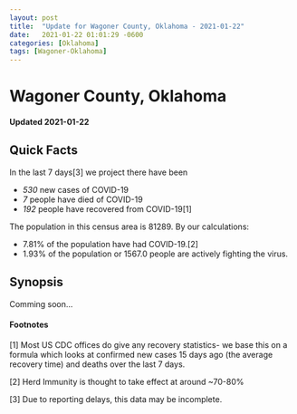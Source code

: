 ```yaml
---
layout: post
title:  "Update for Wagoner County, Oklahoma - 2021-01-22"
date:   2021-01-22 01:01:29 -0600
categories: [Oklahoma]
tags: [Wagoner-Oklahoma]
---
```


# Wagoner County, Oklahoma
#### Updated 2021-01-22

## Quick Facts

In the last 7 days[3] we project there have been
- *530* new cases of COVID-19
- *7* people have died of COVID-19
- *192* people have recovered from COVID-19[1]

The population in this census area is 81289. By our calculations:
- 7.81% of the population have had COVID-19.[2]
- 1.93% of the population or 1567.0 people are actively fighting the virus.

## Synopsis

Comming soon...


#### Footnotes

[1] Most US CDC offices do give any recovery statistics- we base this on a formula which looks at confirmed new cases
15 days ago (the average recovery time) and deaths over the last 7 days.

[2] Herd Immunity is thought to take effect at around ~70-80%

[3] Due to reporting delays, this data may be incomplete.
 
    